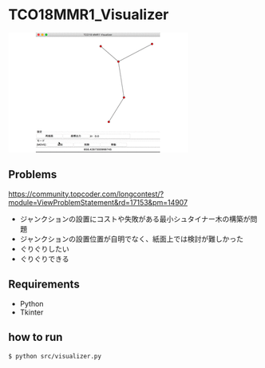 # TCO18MMR1_Visualizer
<img src="etc/tco18mmr1_vis.gif">

## Problems
https://community.topcoder.com/longcontest/?module=ViewProblemStatement&rd=17153&pm=14907

- ジャンクションの設置にコストや失敗がある最小シュタイナー木の構築が問題
- ジャンクションの設置位置が自明でなく、紙面上では検討が難しかった
- ぐりぐりしたい
- ぐりぐりできる

## Requirements
- Python
- Tkinter

## how to run
```
$ python src/visualizer.py
```
